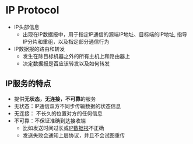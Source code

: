 # IP Protocol

- IP头部信息
  - 出现在IP数据报中，用于指定IP通信的源端IP地址、目标端的IP地址, 指导IP分片和重组，以及指定部分通信行为
- IP数据报的路由和转发
  - 发生在除目标机器之外的所有主机上和路由器上
  - 决定数据报是否应该转发以及如何转发


## IP服务的特点

- 提供**无状态，无连接，不可靠**的服务
- 无状态：IP通信双方不同步传输数据的状态信息
- 无连接： 不长久的位置对方的任何信息
- 不可靠：不保证准确到达接收端
  - 比如发送时间过长或[IP数据报](ipv4数据报.md)不正确
  - 发送失败会通知上层协议，并且不会试图重传
